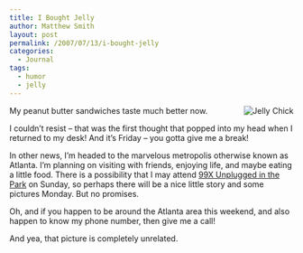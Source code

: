 ```yaml
---
title: I Bought Jelly
author: Matthew Smith
layout: post
permalink: /2007/07/13/i-bought-jelly
categories:
  - Journal
tags:
  - humor
  - jelly
---
```

<img src="http://archive.digivation.net/wp-content/uploads/2007/07/jelly.thumbnail.jpg" alt="Jelly Chick" align="right" />My peanut butter sandwiches taste much better now.

I couldn&#8217;t resist &#8211; that was the first thought that popped into my head when I returned to my desk! And it&#8217;s Friday &#8211; you gotta give me a break!

In other news, I&#8217;m headed to the marvelous metropolis otherwise known as Atlanta. I&#8217;m planning on visiting with friends, enjoying life, and maybe eating a little food. There is a possibility that I may attend [99X Unplugged in the Park][1] on Sunday, so perhaps there will be a nice little story and some pictures Monday. But no promises.

Oh, and if you happen to be around the Atlanta area this weekend, and also happen to know my phone number, then give me a call!

And yea, that picture is completely unrelated.

 [1]: http://99x.com/events/concerts/index.asp?sb=1&artist=99X%20Unplugged%20in%20the%20Park